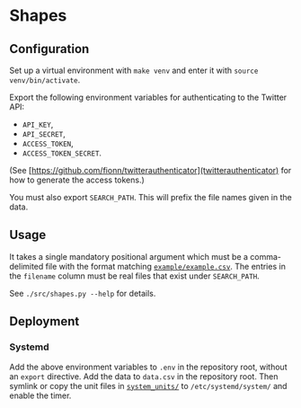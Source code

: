 # Shapes

## Configuration

Set up a virtual environment with `make venv` and enter it with `source venv/bin/activate`.

Export the following environment variables for authenticating to the Twitter API:
* `API_KEY`,
* `API_SECRET`,
* `ACCESS_TOKEN`,
* `ACCESS_TOKEN_SECRET`.

(See [https://github.com/fionn/twitterauthenticator](twitterauthenticator) for how to generate the access tokens.)

You must also export `SEARCH_PATH`. This will prefix the file names given in the data.

## Usage

It takes a single mandatory positional argument which must be a comma-delimited file with the format matching [`example/example.csv`](example/example.csv).
The entries in the `filename` column must be real files that exist under `SEARCH_PATH`.

See `./src/shapes.py --help` for details.

## Deployment

### Systemd

Add the above environment variables to `.env` in the repository root, without an `export` directive.
Add the data to `data.csv` in the repository root.
Then symlink or copy the unit files in [`system_units/`](system_units/) to `/etc/systemd/system/` and enable the timer.
